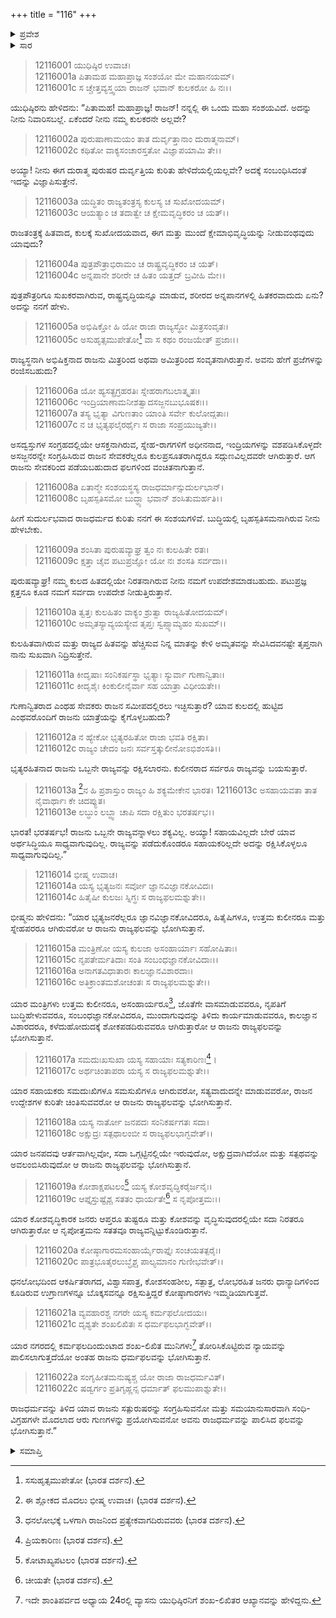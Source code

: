 +++
title = "116"
+++

<details><summary>ಪ್ರವೇಶ</summary>


।।   ಓಂ ಓಂ ನಮೋ ನಾರಾಯಣಾಯ।।   ಶ್ರೀ ವೇದವ್ಯಾಸಾಯ ನಮಃ ।।

ಶ್ರೀ ಕೃಷ್ಣದ್ವೈಪಾಯನ ವೇದವ್ಯಾಸ ವಿರಚಿತ  

**ಶ್ರೀ ಮಹಾಭಾರತ**

**ಶಾಂತಿ ಪರ್ವ**

**ರಾಜಧರ್ಮ ಪರ್ವ**

**ಅಧ್ಯಾಯ 116**

</details>

<details><summary>ಸಾರ</summary>

ರಾಜನಲ್ಲಿಯೂ ರಾಜಸೇವಕರಲ್ಲಿಯೂ ಇರಬೇಕಾದ ಅವಶ್ಯ ಗುಣಗಳು (1-22).


</details>


> 12116001 ಯುಧಿಷ್ಠಿರ ಉವಾಚ।   
12116001a ಪಿತಾಮಹ ಮಹಾಪ್ರಾಜ್ಞ ಸಂಶಯೋ ಮೇ ಮಹಾನಯಮ್।  
12116001c ಸ ಚ್ಚೇತ್ತವ್ಯಸ್ತ್ವಯಾ ರಾಜನ್ ಭವಾನ್ ಕುಲಕರೋ ಹಿ ನಃ।।

ಯುಧಿಷ್ಠಿರನು ಹೇಳಿದನು: “ಪಿತಾಮಹ! ಮಹಾಪ್ರಾಜ್ಞ! ರಾಜನ್! ನನ್ನಲ್ಲಿ ಈ ಒಂದು ಮಹಾ ಸಂಶಯವಿದೆ. ಅದನ್ನು ನೀನು ನಿವಾರಿಸಬಲ್ಲೆ. ಏಕೆಂದರೆ ನೀನು ನಮ್ಮ ಕುಲಕರನೇ ಅಲ್ಲವೇ?

> 12116002a ಪುರುಷಾಣಾಮಯಂ ತಾತ ದುರ್ವೃತ್ತಾನಾಂ ದುರಾತ್ಮನಾಮ್।  
12116002c ಕಥಿತೋ ವಾಕ್ಯಸಂಚಾರಸ್ತತೋ ವಿಜ್ಞಾಪಯಾಮಿ ತೇ।।

ಅಯ್ಯಾ! ನೀನು ಈಗ ದುರಾತ್ಮ ಪುರುಷರ ದುರ್ವೃತ್ತಿಯ ಕುರಿತು ಹೇಳಿದೆಯಲ್ಲಿಯಲ್ಲವೇ? ಅದಕ್ಕೆ ಸಂಬಂಧಿಸಿದಂತೆ ಇದನ್ನು ವಿಜ್ಞಾಪಿಸುತ್ತೇನೆ.

> 12116003a ಯದ್ಧಿತಂ ರಾಜ್ಯತಂತ್ರಸ್ಯ ಕುಲಸ್ಯ ಚ ಸುಖೋದಯಮ್।  
12116003c ಆಯತ್ಯಾಂ ಚ ತದಾತ್ವೇ ಚ ಕ್ಷೇಮವೃದ್ಧಿಕರಂ ಚ ಯತ್।।

ರಾಜತಂತ್ರಕ್ಕೆ ಹಿತವಾದ, ಕುಲಕ್ಕೆ ಸುಖೋದಯವಾದ, ಈಗ ಮತ್ತು ಮುಂದೆ ಕ್ಷೇಮಾಭಿವೃದ್ಧಿಯನ್ನು ನೀಡುವಂಥವುದು ಯಾವುದು?

> 12116004a ಪುತ್ರಪೌತ್ರಾಭಿರಾಮಂ ಚ ರಾಷ್ಟ್ರವೃದ್ಧಿಕರಂ ಚ ಯತ್।  
12116004c ಅನ್ನಪಾನೇ ಶರೀರೇ ಚ ಹಿತಂ ಯತ್ತದ್ ಬ್ರವೀಹಿ ಮೇ।।

ಪುತ್ರಪೌತ್ರರಿಗೂ ಸುಖಕರವಾಗಿರುವ, ರಾಷ್ಟ್ರವೃದ್ಧಿಯನ್ನೂ ಮಾಡುವ, ಶರೀರದ ಅನ್ನಪಾನಗಳಲ್ಲಿ ಹಿತಕರವಾದುದು ಏನು? ಅದನ್ನು ನನಗೆ ಹೇಳು.

> 12116005a ಅಭಿಷಿಕ್ತೋ ಹಿ ಯೋ ರಾಜಾ ರಾಜ್ಯಸ್ಥೋ ಮಿತ್ರಸಂವೃತಃ।  
12116005c ಅಸುಹೃತ್ಸಮುಪೇತೋ[^1] ವಾ ಸ ಕಥಂ ರಂಜಯೇತ್ ಪ್ರಜಾಃ।।

ರಾಜ್ಯಸ್ಥನಾಗಿ ಅಭಿಷಿಕ್ತನಾದ ರಾಜನು ಮಿತ್ರರಿಂದ ಅಥವಾ ಅಮಿತ್ರರಿಂದ ಸಂವೃತನಾಗಿರುತ್ತಾನೆ. ಅವನು ಹೇಗೆ ಪ್ರಜೆಗಳನ್ನು ರಂಜಿಸಬಹುದು?

> 12116006a ಯೋ ಹ್ಯಸತ್ಪ್ರಗ್ರಹರತಿಃ ಸ್ನೇಹರಾಗಬಲಾತ್ಕೃತಃ।  
12116006c ಇಂದ್ರಿಯಾಣಾಮನೀಶತ್ವಾದಸಜ್ಜನಬುಭೂಷಕಃ।।  
12116007a ತಸ್ಯ ಭೃತ್ಯಾ ವಿಗುಣತಾಂ ಯಾಂತಿ ಸರ್ವೇ ಕುಲೋದ್ಗತಾಃ।  
12116007c ನ ಚ ಭೃತ್ಯಫಲೈರರ್ಥೈಃ ಸ ರಾಜಾ ಸಂಪ್ರಯುಜ್ಯತೇ।।

ಅಸದ್ವಸ್ತುಗಳ ಸಂಗ್ರಹದಲ್ಲಿಯೇ ಆಸಕ್ತನಾಗಿರುವ, ಸ್ನೇಹ-ರಾಗಗಳಿಗೆ ಅಧೀನನಾದ, ಇಂದ್ರಿಯಗಳನ್ನು ವಶಪಡಿಸಿಕೊಳ್ಳದೇ ಅಸಜ್ಜನರನ್ನೇ ಸಂಗ್ರಹಿಸಿರುವ ರಾಜನ ಸೇವಕರೆಲ್ಲರೂ ಕುಲಪ್ರಸೂತರಾಗಿದ್ದರೂ ಸದ್ಗುಣವಿಲ್ಲದವರೇ ಆಗಿರುತ್ತಾರೆ. ಆಗ ರಾಜನು ಸೇವಕರಿಂದ ಪಡೆಯಬಹುದಾದ ಫಲಗಳಿಂದ ವಂಚಿತನಾಗುತ್ತಾನೆ.

> 12116008a ಏತಾನ್ಮೇ ಸಂಶಯಸ್ಥಸ್ಯ ರಾಜಧರ್ಮಾನ್ಸುದುರ್ಲಭಾನ್।  
12116008c ಬೃಹಸ್ಪತಿಸಮೋ ಬುದ್ಧ್ಯಾ ಭವಾನ್ ಶಂಸಿತುಮರ್ಹತಿ।।

ಹೀಗೆ ಸುದುರ್ಲಭವಾದ ರಾಜಧರ್ಮದ ಕುರಿತು ನನಗೆ ಈ ಸಂಶಯಗಳಿವೆ. ಬುದ್ಧಿಯಲ್ಲಿ ಬೃಹಸ್ಪತಿಸಮನಾಗಿರುವ ನೀನು ಹೇಳಬೇಕು.

> 12116009a ಶಂಸಿತಾ ಪುರುಷವ್ಯಾಘ್ರ ತ್ವಂ ನಃ ಕುಲಹಿತೇ ರತಃ।  
12116009c ಕ್ಷತ್ತಾ ಚೈವ ಪಟುಪ್ರಜ್ಞೋ ಯೋ ನಃ ಶಂಸತಿ ಸರ್ವದಾ।।

ಪುರುಷವ್ಯಾಘ್ರ! ನಮ್ಮ ಕುಲದ ಹಿತದಲ್ಲಿಯೇ ನಿರತನಾಗಿರುವ ನೀನು ನಮಗೆ ಉಪದೇಶಮಾಡಬಹುದು. ಪಟುಪ್ರಜ್ಞ ಕ್ಷತ್ತನೂ ಕೂಡ ನಮಗೆ ಸರ್ವದಾ ಉಪದೇಶ ನೀಡುತ್ತಿರುತ್ತಾನೆ.

> 12116010a ತ್ವತ್ತಃ ಕುಲಹಿತಂ ವಾಕ್ಯಂ ಶ್ರುತ್ವಾ ರಾಜ್ಯಹಿತೋದಯಮ್।  
12116010c ಅಮೃತಸ್ಯಾವ್ಯಯಸ್ಯೇವ ತೃಪ್ತಃ ಸ್ವಪ್ಸ್ಯಾಮ್ಯಹಂ ಸುಖಮ್।।

ಕುಲಹಿತವಾಗಿರುವ ಮತ್ತು ರಾಜ್ಯದ ಹಿತವನ್ನು ಹೆಚ್ಚಿಸುವ ನಿನ್ನ ಮಾತನ್ನು ಕೇಳಿ ಅಮೃತವನ್ನು ಸೇವಿಸಿದವನಷ್ಟೇ ತೃಪ್ತನಾಗಿ ನಾನು ಸುಖವಾಗಿ ನಿದ್ರಿಸುತ್ತೇನೆ.

> 12116011a ಕೀದೃಷಾಃ ಸಂನಿಕರ್ಷಸ್ಥಾ ಭೃತ್ಯಾಃ ಸ್ಯುರ್ವಾ ಗುಣಾನ್ವಿತಾಃ।  
12116011c ಕೀದೃಶೈಃ ಕಿಂಕುಲೀನೈರ್ವಾ ಸಹ ಯಾತ್ರಾ ವಿಧೀಯತೇ।।

ಗುಣಾನ್ವಿತರಾದ ಎಂಥಹ ಸೇವಕರು ರಾಜನ ಸಮೀಪದಲ್ಲಿರಲು ಇಚ್ಛಿಸುತ್ತಾರೆ? ಯಾವ ಕುಲದಲ್ಲಿ ಹುಟ್ಟಿದ ಎಂಥವರೊಂದಿಗೆ ರಾಜನು ಯಾತ್ರೆಯನ್ನು ಕೈಗೊಳ್ಳಬಹುದು?

> 12116012a ನ ಹ್ಯೇಕೋ ಭೃತ್ಯರಹಿತೋ ರಾಜಾ ಭವತಿ ರಕ್ಷಿತಾ।  
12116012c ರಾಜ್ಯಂ ಚೇದಂ ಜನಃ ಸರ್ವಸ್ತತ್ಕುಲೀನೋಽಭಿಶಂಸತಿ।।

ಭೃತ್ಯರಹಿತನಾದ ರಾಜನು ಒಬ್ಬನೇ ರಾಜ್ಯವನ್ನು ರಕ್ಷಿಸಲಾರನು. ಕುಲೀನರಾದ ಸರ್ವರೂ ರಾಜ್ಯವನ್ನು ಬಯಸುತ್ತಾರೆ.

>12116013a [^2]ನ ಹಿ ಪ್ರಶಾಸ್ತುಂ ರಾಜ್ಯಂ ಹಿ ಶಕ್ಯಮೇಕೇನ ಭಾರತ।
12116013c ಅಸಹಾಯವತಾ ತಾತ ನೈವಾರ್ಥಾಃ ಕೇ ಚಿದಪ್ಯುತ।  
12116013e ಲಬ್ಧುಂ ಲಬ್ಧ್ವಾ ಚಾಪಿ ಸದಾ ರಕ್ಷಿತುಂ ಭರತರ್ಷಭ।।

ಭಾರತ! ಭರತರ್ಷಭ! ರಾಜನು ಒಬ್ಬನೇ ರಾಜ್ಯವನ್ನಾಳಲು ಶಕ್ಯವಿಲ್ಲ. ಅಯ್ಯಾ! ಸಹಾಯವಿಲ್ಲದೇ ಬೇರೆ ಯಾವ ಅರ್ಥಸಿದ್ಧಿಯೂ ಸಾಧ್ಯವಾಗುವುದಿಲ್ಲ. ರಾಜ್ಯವನ್ನು ಪಡೆದುಕೊಂಡರೂ ಸಹಾಯಕರಿಲ್ಲದೇ ಅದನ್ನು ರಕ್ಷಿಸಿಕೊಳ್ಳಲೂ ಸಾಧ್ಯವಾಗುವುದಿಲ್ಲ.”

> 12116014 ಭೀಷ್ಮ ಉವಾಚ।  
12116014a ಯಸ್ಯ ಭೃತ್ಯಜನಃ ಸರ್ವೋ ಜ್ಞಾನವಿಜ್ಞಾನಕೋವಿದಃ।  
12116014c ಹಿತೈಷೀ ಕುಲಜಃ ಸ್ನಿಗ್ಧಃ ಸ ರಾಜ್ಯಫಲಮಶ್ನುತೇ।।

ಭೀಷ್ಮನು ಹೇಳಿದನು: “ಯಾರ ಭೃತ್ಯಜನರೆಲ್ಲರೂ ಜ್ಞಾನವಿಜ್ಞಾನಕೋವಿದರೂ, ಹಿತೈಷಿಗಳೂ, ಉತ್ತಮ ಕುಲೀನರೂ ಮತ್ತು ಸ್ನೇಹಪರರೂ ಆಗಿರುವರೋ ಆ ರಾಜನು ರಾಜ್ಯಫಲವನ್ನು ಭೋಗಿಸುತ್ತಾನೆ.

> 12116015a ಮಂತ್ರಿಣೋ ಯಸ್ಯ ಕುಲಜಾ ಅಸಂಹಾರ್ಯಾಃ ಸಹೋಷಿತಾಃ।  
12116015c ನೃಪತೇರ್ಮತಿದಾಃ ಸಂತಿ ಸಂಬಂಧಜ್ಞಾನಕೋವಿದಾಃ।।  
12116016a ಅನಾಗತವಿಧಾತಾರಃ ಕಾಲಜ್ಞಾನವಿಶಾರದಾಃ।  
12116016c ಅತಿಕ್ರಾಂತಮಶೋಚಂತಃ ಸ ರಾಜ್ಯಫಲಮಶ್ನುತೇ।।

ಯಾರ ಮಂತ್ರಿಗಳು ಉತ್ತಮ ಕುಲೀನರೂ, ಅಸಂಹಾರ್ಯರೂ[^3], ಜೊತೆಗೇ ವಾಸಮಾಡುವವರೂ, ನೃಪತಿಗೆ ಬುದ್ಧಿಹೇಳುವವರೂ, ಸಂಬಂಧಜ್ಞಾನಕೋವಿದರೂ, ಮುಂದಾಗುವುದನ್ನು ತಿಳಿದು ಕಾರ್ಯಮಾಡುವವರೂ, ಕಾಲಜ್ಞಾನ ವಿಶಾರದರೂ, ಕಳೆದುಹೋದುದಕ್ಕೆ ಶೋಕಪಡದಿರುವವರೂ ಆಗಿರುತ್ತಾರೋ ಆ ರಾಜನು ರಾಜ್ಯಫಲವನ್ನು ಭೋಗಿಸುತ್ತಾನೆ.

> 12116017a ಸಮದುಃಖಸುಖಾ ಯಸ್ಯ ಸಹಾಯಾಃ ಸತ್ಯಕಾರಿಣಃ[^4]।  
12116017c ಅರ್ಥಚಿಂತಾಪರಾ ಯಸ್ಯ ಸ ರಾಜ್ಯಫಲಮಶ್ನುತೇ।।

ಯಾರ ಸಹಾಯಕರು ಸಮದುಃಖಿಗಳೂ ಸಮಸುಖಿಗಳೂ ಆಗಿರುವರೋ, ಸತ್ಯವಾದುದನ್ನೇ ಮಾಡುವವರೋ, ರಾಜನ ಉದ್ದೇಶಗಳ ಕುರಿತೇ ಚಿಂತಿಸುವವರೋ ಆ ರಾಜನು ರಾಜ್ಯಫಲವನ್ನು ಭೋಗಿಸುತ್ತಾನೆ.

> 12116018a ಯಸ್ಯ ನಾರ್ತೋ ಜನಪದಃ ಸಂನಿಕರ್ಷಗತಃ ಸದಾ।  
12116018c ಅಕ್ಷುದ್ರಃ ಸತ್ಪಥಾಲಂಬೀ ಸ ರಾಜ್ಯಫಲಭಾಗ್ಭವೇತ್।।

ಯಾರ ಜನಪದವು ಆರ್ತವಾಗಿಲ್ಲವೋ, ಸದಾ ಒಗ್ಗಟ್ಟಿನಲ್ಲಿಯೇ ಇರುವುದೋ, ಅಕ್ಷುದ್ರವಾಗಿದೆಯೋ ಮತ್ತು ಸತ್ಪಥವನ್ನು ಅವಲಂಬಿಸಿರುವುದೋ ಆ ರಾಜನು ರಾಜ್ಯಫಲವನ್ನು ಭೋಗಿಸುತ್ತಾನೆ.

> 12116019a ಕೋಶಾಕ್ಷಪಟಲಂ[^5] ಯಸ್ಯ ಕೋಶವೃದ್ಧಿಕರೈರ್ಜನೈಃ।  
12116019c ಆಪ್ತೈಸ್ತುಷ್ಟೈಶ್ಚ ಸತತಂ ಧಾರ್ಯತೇ[^6] ಸ ನೃಪೋತ್ತಮಃ।।

ಯಾರ ಕೋಶವೃದ್ಧಿಕಾರಕ ಜನರು ಆಪ್ತರೂ ತುಷ್ಟರೂ ಮತ್ತು ಕೋಶವನ್ನು ವೃದ್ಧಿಸುವುದರಲ್ಲಿಯೇ ಸದಾ ನಿರತರೂ ಆಗಿರುತ್ತಾರೋ ಆ ನೃಪೋತ್ತಮನು ಸತತವೂ ರಾಜ್ಯವನ್ನಿಟ್ಟುಕೊಂಡಿರುತ್ತಾನೆ.

> 12116020a ಕೋಷ್ಠಾಗಾರಮಸಂಹಾರ್ಯೈರಾಪ್ತೈಃ ಸಂಚಯತತ್ಪರೈಃ।  
12116020c ಪಾತ್ರಭೂತೈರಲುಬ್ಧೈಶ್ಚ ಪಾಲ್ಯಮಾನಂ ಗುಣೀಭವೇತ್।।

ಧನಲೋಭದಿಂದ ಆಕರ್ಷಿತರಾಗದ, ವಿಶ್ವಾಸಪಾತ್ರ, ಕೋಶಸಂಹಶೀಲ, ಸತ್ಪಾತ್ರ, ಲೋಭರಹಿತ ಜನರು ಧಾನ್ಯಾದಿಗಳಿಂದ ಕೂಡಿರುವ ಉಗ್ರಾಣಗಳನ್ನೂ ಬೊಕ್ಕಸವನ್ನೂ ರಕ್ಷಿಸುತ್ತಿದ್ದರೆ ಕೋಷ್ಠಾಗಾರಗಳು ಇಮ್ಮಡಿಯಾಗುತ್ತವೆ.

> 12116021a ವ್ಯವಹಾರಶ್ಚ ನಗರೇ ಯಸ್ಯ ಕರ್ಮಫಲೋದಯಃ।  
12116021c ದೃಶ್ಯತೇ ಶಂಖಲಿಖಿತಃ ಸ ಧರ್ಮಫಲಭಾಗ್ಭವೇತ್।।

ಯಾರ ನಗರದಲ್ಲಿ ಕರ್ಮಫಲದಿಂದುಂಟಾದ ಶಂಖ-ಲಿಖಿತ ಮುನಿಗಳು[^7] ತೋರಿಸಿಕೊಟ್ಟಿರುವ ನ್ಯಾಯವನ್ನು ಪಾಲಿಸಲಾಗುತ್ತದೆಯೋ ಅಂತಹ ರಾಜನು ಧರ್ಮಫಲವನ್ನು ಭೋಗಿಸುತ್ತಾನೆ.

> 12116022a ಸಂಗೃಹೀತಮನುಷ್ಯಶ್ಚ ಯೋ ರಾಜಾ ರಾಜಧರ್ಮವಿತ್।  
12116022c ಷಡ್ವರ್ಗಂ ಪ್ರತಿಗೃಹ್ಣನ್ಸ ಧರ್ಮಾತ್ ಫಲಮುಪಾಶ್ನುತೇ।।

ರಾಜಧರ್ಮವನ್ನು ತಿಳಿದ ಯಾವ ರಾಜನು ಸತ್ಪುರುಷರನ್ನು ಸಂಗ್ರಹಿಸುವನೋ ಮತ್ತು ಸಮಯಾನುಸಾರವಾಗಿ ಸಂಧಿ-ವಿಗ್ರಹಗಳೇ ಮೊದಲಾದ ಆರು ಗುಣಗಳನ್ನು ಪ್ರಯೋಗಿಸುವನೋ ಅವನು ರಾಜಧರ್ಮವನ್ನು ಪಾಲಿಸಿದ ಫಲವನ್ನು ಭೋಗಿಸುತ್ತಾನೆ.”


<details><summary>ಸಮಾಪ್ತಿ</summary>

ಇತಿ ಶ್ರೀ ಮಹಾಭಾರತೇ ಶಾಂತಿ ಪರ್ವಣಿ ರಾಜಧರ್ಮ ಪರ್ವಣಿ ಷೋಡಶಾಧಿಕಶತತಮೋಽಧ್ಯಾಯಃ।।  
ಇದು ಶ್ರೀ ಮಹಾಭಾರತದಲ್ಲಿ ಶಾಂತಿ ಪರ್ವದಲ್ಲಿ ರಾಜಧರ್ಮ ಪರ್ವದಲ್ಲಿ ನೂರಾಹದಿನಾರನೇ ಅಧ್ಯಾಯವು.

</details>

[^1]: ಸಸುಹೃತ್ಸಮುಪೇತೋ (ಭಾರತ ದರ್ಶನ).

[^2]: ಈ ಶ್ಲೋಕದ ಮೊದಲು ಭೀಷ್ಮ ಉವಾಚ। (ಭಾರತ ದರ್ಶನ).

[^3]: ಧನಲೋಭಕ್ಕೆ ಒಳಗಾಗಿ ರಾಜನಿಂದ ಪ್ರತ್ಯೇಕವಾಗದಿರುವವರು (ಭಾರತ ದರ್ಶನ).

[^4]: ಪ್ರಿಯಕಾರಿಣಃ (ಭಾರತ ದರ್ಶನ).

[^5]: ಕೋಟಾಖ್ಯಪಟಲಂ (ಭಾರತ ದರ್ಶನ).

[^6]: ಚೀಯತೇ (ಭಾರತ ದರ್ಶನ).

[^7]: ಇದೇ ಶಾಂತಿಪರ್ವದ ಅಧ್ಯಾಯ 24ರಲ್ಲಿ ವ್ಯಾಸನು ಯುಧಿಷ್ಠಿರನಿಗೆ ಶಂಖ-ಲಿಖಿತರ ಆಖ್ಯಾನವನ್ನು ಹೇಳಿದ್ದನು.

